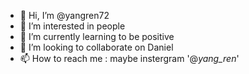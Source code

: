 - 👋 Hi, I’m @yangren72
- 👀 I’m interested in people
- 🌱 I’m currently learning to be positive
- 💞️ I’m looking to collaborate on Daniel
- 📫 How to reach me : maybe instergram '@_yang_ren_'

<!---
yangren72/yangren72 is a ✨ special ✨ repository because its `README.md` (this file) appears on your GitHub profile.
You can click the Preview link to take a look at your changes.
--->
